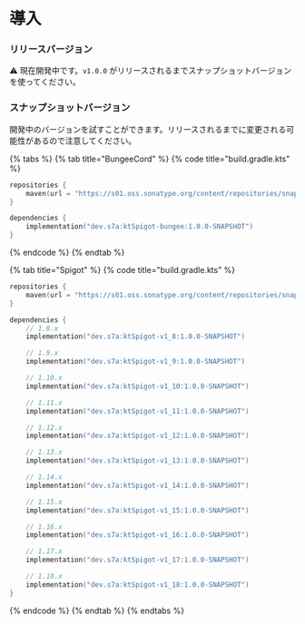 # 導入

### リリースバージョン

:warning: 現在開発中です。`v1.0.0` がリリースされるまでスナップショットバージョンを使ってください。

### スナップショットバージョン

開発中のバージョンを試すことができます。リリースされるまでに変更される可能性があるので注意してください。

{% tabs %}
{% tab title="BungeeCord" %}
{% code title="build.gradle.kts" %}
```kts
repositories {
    maven(url = "https://s01.oss.sonatype.org/content/repositories/snapshots/")
}

dependencies {
    implementation("dev.s7a:ktSpigot-bungee:1.0.0-SNAPSHOT")
}
```
{% endcode %}
{% endtab %}

{% tab title="Spigot" %}
{% code title="build.gradle.kts" %}
```kts
repositories {
    maven(url = "https://s01.oss.sonatype.org/content/repositories/snapshots/")
}

dependencies {
    // 1.8.x
    implementation("dev.s7a:ktSpigot-v1_8:1.0.0-SNAPSHOT")

    // 1.9.x
    implementation("dev.s7a:ktSpigot-v1_9:1.0.0-SNAPSHOT")

    // 1.10.x
    implementation("dev.s7a:ktSpigot-v1_10:1.0.0-SNAPSHOT")

    // 1.11.x
    implementation("dev.s7a:ktSpigot-v1_11:1.0.0-SNAPSHOT")

    // 1.12.x
    implementation("dev.s7a:ktSpigot-v1_12:1.0.0-SNAPSHOT")

    // 1.13.x
    implementation("dev.s7a:ktSpigot-v1_13:1.0.0-SNAPSHOT")

    // 1.14.x
    implementation("dev.s7a:ktSpigot-v1_14:1.0.0-SNAPSHOT")

    // 1.15.x
    implementation("dev.s7a:ktSpigot-v1_15:1.0.0-SNAPSHOT")

    // 1.16.x
    implementation("dev.s7a:ktSpigot-v1_16:1.0.0-SNAPSHOT")

    // 1.17.x
    implementation("dev.s7a:ktSpigot-v1_17:1.0.0-SNAPSHOT")

    // 1.18.x
    implementation("dev.s7a:ktSpigot-v1_18:1.0.0-SNAPSHOT")
}
```
{% endcode %}
{% endtab %}
{% endtabs %}
